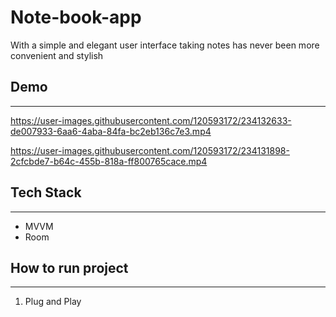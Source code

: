 # Note-book-app
With a simple and elegant user interface taking notes has never been more convenient and stylish

## Demo
---


https://user-images.githubusercontent.com/120593172/234132633-de007933-6aa6-4aba-84fa-bc2eb136c7e3.mp4



https://user-images.githubusercontent.com/120593172/234131898-2cfcbde7-b64c-455b-818a-ff800765cace.mp4


## Tech Stack
---
- MVVM
- Room

## How to run project
---
1. Plug and Play
